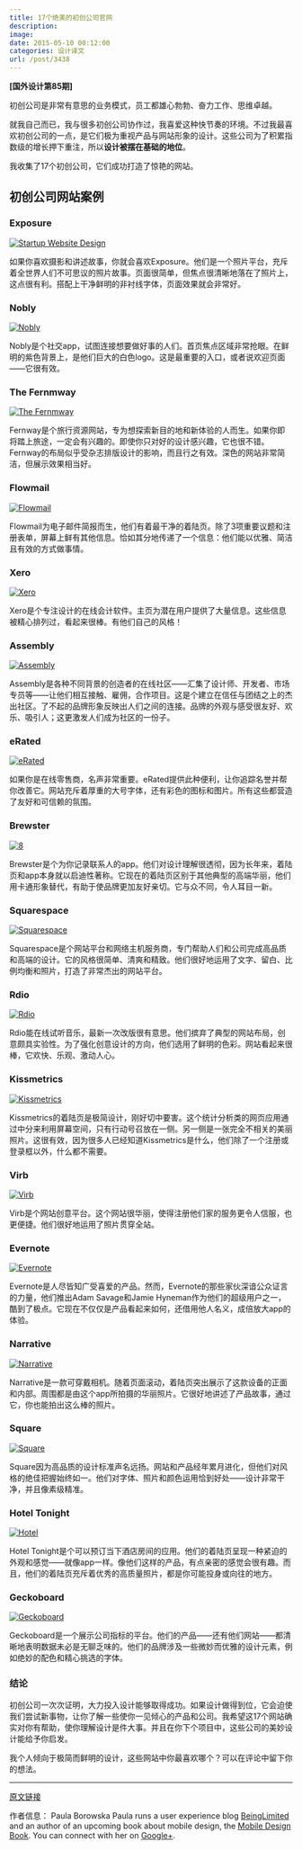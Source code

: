 ```yaml
---
title: 17个绝美的初创公司官网
description: 
image: 
date: 2015-05-10 00:12:00
categories: 设计译文
url: /post/3438
---
```


**[国外设计第85期]**

初创公司是非常有意思的业务模式，员工都雄心勃勃、奋力工作、思维卓越。

就我自己而已，我与很多初创公司协作过，我喜爱这种快节奏的环境。不过我最喜欢初创公司的一点，是它们极为重视产品与网站形象的设计。这些公司为了积累指数级的增长押下重注，所以**设计被摆在基础的地位**。

我收集了17个初创公司，它们成功打造了惊艳的网站。

## 初创公司网站案例

### Exposure

[![Startup Website Design](http://designmodo.com/wp-content/uploads/2015/05/1.jpg)](https://exposure.co/)

如果你喜欢摄影和讲述故事，你就会喜欢Exposure。他们是一个照片平台，充斥着全世界人们不可思议的照片故事。页面很简单，但焦点很清晰地落在了照片上，这点很有利。搭配上干净鲜明的非衬线字体，页面效果就会非常好。

### Nobly

[![Nobly](http://designmodo.com/wp-content/uploads/2015/05/2.jpg)](http://www.nobly.com/)

Nobly是个社交app，试图连接想要做好事的人们。首页焦点区域非常抢眼。在鲜明的紫色背景上，是他们巨大的白色logo。这是最重要的入口，或者说欢迎页面——它很有效。

### The Fernmway

[![The Fernmway](http://designmodo.com/wp-content/uploads/2015/05/3.jpg)](http://thefernway.com/)

Fernway是个旅行资源网站，专为想探索新目的地和新体验的人而生。如果你即将踏上旅途，一定会有兴趣的。即使你只对好的设计感兴趣，它也很不错。Fernway的布局似乎受杂志排版设计的影响，而且行之有效。深色的网站非常简洁，但展示效果相当好。

### Flowmail

[![Flowmail](http://designmodo.com/wp-content/uploads/2015/05/4.jpg)](http://www.flowmail.com/)

Flowmail为电子邮件简报而生，他们有着最干净的着陆页。除了3项重要议题和注册表单，屏幕上鲜有其他信息。恰如其分地传递了一个信息：他们能以优雅、简洁且有效的方式做事情。

### Xero

[![Xero](http://designmodo.com/wp-content/uploads/2015/05/5.jpg)](https://www.xero.com/)

Xero是个专注设计的在线会计软件。主页为潜在用户提供了大量信息。这些信息被精心排列过，看起来很棒。有他们自己的风格！

### Assembly

[![Assembly](http://designmodo.com/wp-content/uploads/2015/05/6.jpg)](https://assembly.com/)

Assembly是各种不同背景的创造者的在线社区——汇集了设计师、开发者、市场专员等——让他们相互接触、雇佣，合作项目。这是个建立在信任与团结之上的杰出社区。了不起的品牌形象反映出人们之间的连接。品牌的外观与感受很友好、欢乐、吸引人；这更激发人们成为社区的一份子。

###  eRated

[![eRated](http://designmodo.com/wp-content/uploads/2015/05/7.jpg)](http://www.erated.co/)

如果你是在线零售商，名声非常重要。eRated提供此种便利，让你追踪名誉并帮你改善它。网站充斥着厚重的大号字体，还有彩色的图标和图片。所有这些都营造了友好和可信赖的氛围。

### Brewster

[![8](http://designmodo.com/wp-content/uploads/2015/05/8.jpg)](https://app.brewster.com/landing)

Brewster是个为你记录联系人的app。他们对设计理解很透彻，因为长年来，着陆页和app本身就以启迪性著称。它现在的着陆页区别于其他典型的高端华丽，他们用卡通形象替代，有助于使品牌更加友好亲切。它与众不同，令人耳目一新。

### Squarespace

[![Squarespace](http://designmodo.com/wp-content/uploads/2015/05/9.jpg)](http://www.squarespace.com)

Squarespace是个网站平台和网络主机服务商，专门帮助人们和公司完成高品质和高端的设计。它的风格很简单、清爽和精致。他们很好地运用了文字、留白、比例均衡和照片，打造了非常杰出的网站平台。

### Rdio

[![Rdio](http://designmodo.com/wp-content/uploads/2015/05/10.jpg)](http://www.rdio.com)

Rdio能在线试听音乐，最新一次改版很有意思。他们摈弃了典型的网站布局，创意颇具实验性。为了强化创意设计的方向，他们选用了鲜明的色彩。网站看起来很棒，它欢快、乐观、激动人心。

### Kissmetrics

[![Kissmetrics](http://designmodo.com/wp-content/uploads/2015/05/11.jpg)](https://www.kissmetrics.com/)

Kissmetrics的着陆页是极简设计，刚好切中要害。这个统计分析类的网页应用通过中分来利用屏幕空间，只有行动号召放在一侧。另一侧是一张完全不相关的美丽照片。这很有效，因为很多人已经知道Kissmetrics是什么，他们除了一个注册或登录框以外，什么都不需要。

### Virb

[![Virb](http://designmodo.com/wp-content/uploads/2015/05/12.jpg)](http://virb.com/)

Virb是个网站创意平台。这个网站很华丽，使得注册他们家的服务更令人信服，也更便捷。他们很好地运用了照片贯穿全站。

### Evernote

[![Evernote](http://designmodo.com/wp-content/uploads/2015/05/13.jpg)](https://evernote.com/)

Evernote是人尽皆知广受喜爱的产品。然而，Evernote的那些家伙深谙公众证言的力量，他们推出Adam Savage和Jamie Hyneman作为他们的超级用户之一，酷到了极点。它现在不仅仅是产品看起来如何，还借用他人名义，成倍放大app的体验。

### Narrative

[![Narrative](http://designmodo.com/wp-content/uploads/2015/05/14.jpg)](http://getnarrative.com/)

Narrative是一款可穿戴相机。随着页面滚动，着陆页突出展示了这款设备的正面和内部。周围都是由这个app所拍摄的华丽照片。它很好地讲述了产品故事，通过它，你也能拍出这么棒的照片。

### Square

[![Square](http://designmodo.com/wp-content/uploads/2015/05/15.jpg)](https://squareup.com/)

Square因为高品质的设计标准声名远扬。网站和产品经年累月进化，但他们对风格的绝佳把握始终如一。他们对字体、照片和颜色运用恰到好处——设计非常干净，并且像素级精准。

### Hotel Tonight

[![Hotel](http://designmodo.com/wp-content/uploads/2015/05/16.jpg)](https://www.hoteltonight.com/)

Hotel Tonight是个可以预订当下酒店房间的应用。他们的着陆页呈现一种紧迫的外观和感觉——就像app一样。像他们这样的产品，有点亲密的感觉会很有趣。而且，他们的着陆页充斥着优秀的高质量照片，都是你可能投身或向往的地方。

### Geckoboard

[![Geckoboard](http://designmodo.com/wp-content/uploads/2015/05/17.jpg)](https://www.geckoboard.com/)

Geckoboard是一个展示公司指标的平台。他们的产品——还有他们网站——都清晰地表明数据未必是无聊乏味的。他们的品牌涉及一些微妙而优雅的设计元素，例如绝妙的配色和精心挑选的字体。

### 结论

初创公司一次次证明，大力投入设计能够取得成功。如果设计做得到位，它会迫使我们尝试新事物，让你了解一些使你一见倾心的产品和公司。我希望这17个网站确实对你有帮助，使你理解设计是件大事。并且在你下个项目中，这些公司的美妙设计能给予你启发。

我个人倾向于极简而鲜明的设计，这些网站中你最喜欢哪个？可以在评论中留下你的想法。

---

[原文链接](http://designmodo.com/startups-websites/)

作者信息：
Paula Borowska
Paula runs a user experience blog [BeingLimited](http://beinglimited.com/) and an author of an upcoming book about mobile design, the [Mobile Design Book](http://www.mobiledesignbook.com/). You can connect with her on [Google+](https://plus.google.com/+PaulaBorowska?rel=author).